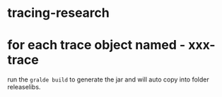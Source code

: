 # tracing-research

# for each trace object named - xxx-trace
run the `gralde build` to generate the jar and will auto copy into folder releaselibs.

